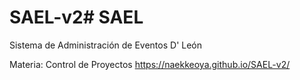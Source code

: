 # SAEL-v2# SAEL
Sistema de Administración de Eventos D' León

Materia: Control de Proyectos
https://naekkeoya.github.io/SAEL-v2/
